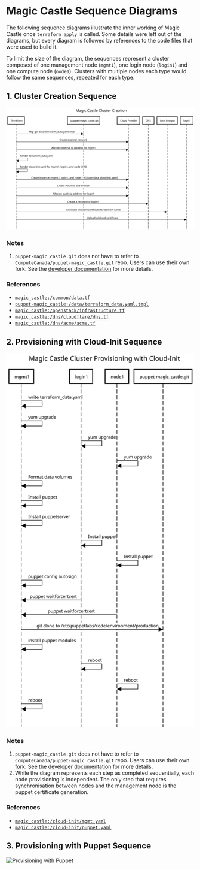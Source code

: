 # Magic Castle Sequence Diagrams

The following sequence diagrams illustrate the inner working of Magic Castle
once `terraform apply` is called. Some details were left out of the diagrams,
but every diagram is followed by references to the code files that were used
to build it.

To limit the size of the diagram, the sequences represent a cluster composed
of one management node (`mgmt1`), one login node (`login1`) and one compute
node (`node1`). Clusters with multiple nodes each type would follow the same
sequences, repeated for each type.

## 1. Cluster Creation Sequence

![Cluster Creation Sequence](./diagrams/cluster_creation_sequence.svg)

### Notes

1. `puppet-magic_castle.git` does not have to refer to `ComputeCanada/puppet-magic_castle.git` repo.
Users can use their own fork. See the [developer documentation](/docs/developpers.md) for more details.

### References

- [`magic_castle:/common/data.tf`](/common/data.tf)
- [`puppet-magic_castle:/data/terraform_data.yaml.tmpl`](https://github.com/ComputeCanada/puppet-magic_castle/blob/master/data/terraform_data.yaml.tmpl)
- [`magic_castle:/openstack/infrastructure.tf`](/openstack/infrastructure.tf)
- [`magic_castle:/dns/cloudflare/dns.tf`](/dns/cloudflare/dns.tf)
- [`magic_castle:/dns/acme/acme.tf`](/dns/acme/acme.tf)

## 2. Provisioning with Cloud-Init Sequence

![Provisioning with Cloud-Init Sequence](./diagrams/cluster_provisioning_cloud-init_sequence.svg)

### Notes

1. `puppet-magic_castle.git` does not have to refer to `ComputeCanada/puppet-magic_castle.git` repo.
Users can use their own fork. See the [developer documentation](/docs/developpers.md) for more details.
2. While the diagram represents each step as completed sequentially, each node provisioning
is independent. The only step that requires synchronisation between nodes and the management node
is the puppet certificate generation.

### References

- [`magic_castle:/cloud-init/mgmt.yaml`](/cloud-init/mgmt.yaml)
- [`magic_castle:/cloud-init/puppet.yaml`](/cloud-init/puppet.yaml)


## 3. Provisioning with Puppet Sequence

![Provisioning with Puppet](./diagrams/cluster_provisioning_puppet_sequence.svg)